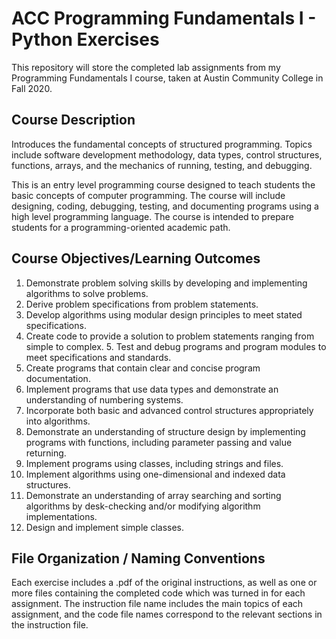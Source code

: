 # ACC Programming Fundamentals I - Python Exercises

This repository will store the completed lab assignments from my Programming Fundamentals I course, taken at Austin Community College in Fall 2020. 

## Course Description

Introduces the fundamental concepts of structured programming. Topics
include software development methodology, data types, control structures, functions, arrays, and the mechanics of running, testing, and debugging.

This is an entry level programming course designed to teach students the basic concepts of computer programming. The course will include designing, coding, debugging, testing, and documenting programs using a high level programming language. The course is intended to prepare students for a programming-oriented academic path.

## Course Objectives/Learning Outcomes

1. Demonstrate problem solving skills by developing and implementing algorithms to solve problems.
2. Derive problem specifications from problem statements.
3. Develop algorithms using modular design principles to meet stated specifications.
4. Create code to provide a solution to problem statements ranging from simple to complex. 5. Test and debug programs and program modules to meet specifications and standards.
6. Create programs that contain clear and concise program documentation.
7. Implement programs that use data types and demonstrate an understanding of numbering systems.
8. Incorporate both basic and advanced control structures appropriately into algorithms.
9. Demonstrate an understanding of structure design by implementing programs with functions, including parameter passing and value returning.
10. Implement programs using classes, including strings and files.
11. Implement algorithms using one-dimensional and indexed data structures.
12. Demonstrate an understanding of array searching and sorting algorithms by desk-checking and/or modifying algorithm implementations.
13. Design and implement simple classes.

## File Organization / Naming Conventions

Each exercise includes a .pdf of the original instructions, as well as one or more files containing the completed code which was turned in for each assignment. The instruction file name includes the main topics of each assignment, and the code file names correspond to the relevant sections in the instruction file.